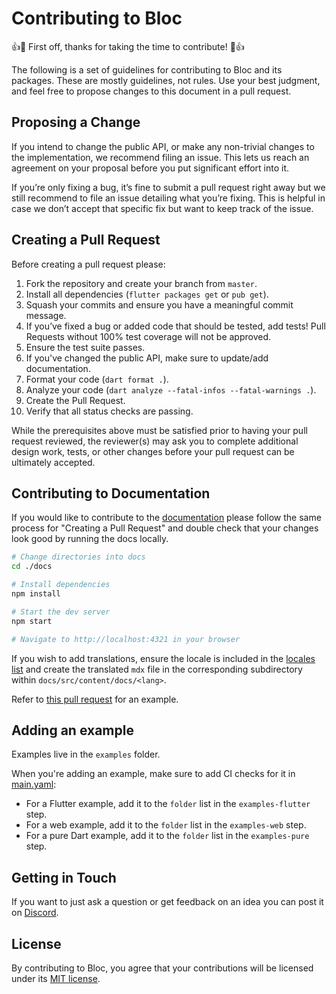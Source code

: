 # Contributing to Bloc

👍🎉 First off, thanks for taking the time to contribute! 🎉👍

The following is a set of guidelines for contributing to Bloc and its packages.
These are mostly guidelines, not rules. Use your best judgment,
and feel free to propose changes to this document in a pull request.

## Proposing a Change

If you intend to change the public API, or make any non-trivial changes
to the implementation, we recommend filing an issue.
This lets us reach an agreement on your proposal before you put significant
effort into it.

If you’re only fixing a bug, it’s fine to submit a pull request right away
but we still recommend to file an issue detailing what you’re fixing.
This is helpful in case we don’t accept that specific fix but want to keep
track of the issue.

## Creating a Pull Request

Before creating a pull request please:

1. Fork the repository and create your branch from `master`.
1. Install all dependencies (`flutter packages get` or `pub get`).
1. Squash your commits and ensure you have a meaningful commit message.
1. If you’ve fixed a bug or added code that should be tested, add tests!
   Pull Requests without 100% test coverage will not be approved.
1. Ensure the test suite passes.
1. If you've changed the public API, make sure to update/add documentation.
1. Format your code (`dart format .`).
1. Analyze your code (`dart analyze --fatal-infos --fatal-warnings .`).
1. Create the Pull Request.
1. Verify that all status checks are passing.

While the prerequisites above must be satisfied prior to having your
pull request reviewed, the reviewer(s) may ask you to complete additional
design work, tests, or other changes before your pull request can be ultimately
accepted.

## Contributing to Documentation

If you would like to contribute to the [documentation](https://bloclibrary.dev)
please follow the same process for "Creating a Pull Request" and double check
that your changes look good by running the docs locally.

```sh
# Change directories into docs
cd ./docs

# Install dependencies
npm install

# Start the dev server
npm start

# Navigate to http://localhost:4321 in your browser
```

If you wish to add translations, ensure the locale is included in the [locales list](https://github.com/felangel/bloc/blob/8a714a6923a6480032319b45f461d1f9ccd025de/docs/astro.config.mjs#L7) and create the translated `mdx` file in the corresponding subdirectory within `docs/src/content/docs/<lang>`.

Refer to [this pull request](https://github.com/felangel/bloc/pull/4084) for an example.

## Adding an example

Examples live in the `examples` folder.

When you're adding an example, make sure to add CI checks for it in
[main.yaml](https://github.com/felangel/bloc/blob/master/.github/workflows/main.yaml):

- For a Flutter example, add it to the `folder` list in the `examples-flutter`
  step.
- For a web example, add it to the `folder` list in the `examples-web` step.
- For a pure Dart example, add it to the `folder` list in the `examples-pure`
  step.

## Getting in Touch

If you want to just ask a question or get feedback on an idea you can post it
on [Discord](https://discord.gg/bloc).

## License

By contributing to Bloc, you agree that your contributions will be licensed
under its [MIT license](LICENSE).

